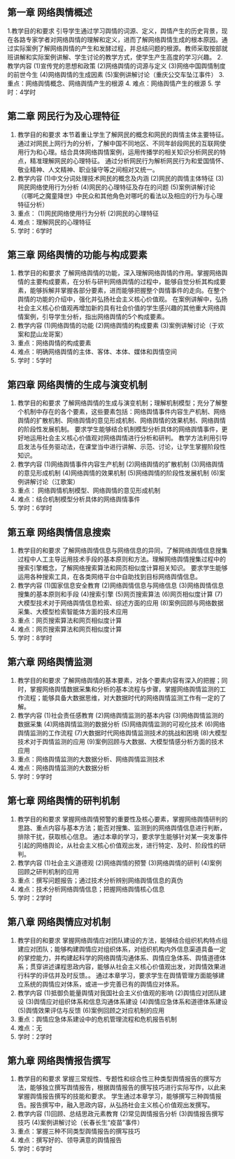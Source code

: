 ## 第一章  网络舆情概述
1.教学目的和要求
引导学生通过学习舆情的词源、定义，舆情产生的历史背景，现在各路专家学者对网络舆情的理解和定义，进而了解网络舆情生成的根本原因。通过实际案例了解网络舆情的产生和发酵过程，并总结问题的根源。教师采取按部就班讲解和实际案例讲解、学生讨论的教学方式，使学生产生高度的学习兴趣。
2. 教学内容
(1)宣传党的思想和政策
(2)网络舆情的词源与定义
(3)网络中国舆情制度的前世今生
(4)网络舆情的生成因素
(5)案例讲解讨论（重庆公交车坠江事件）
3. 重点：网络舆情概念、网络舆情产生的根源
4. 难点：网络舆情产生的根源
5. 学时：4学时

## 第二章  网民行为及心理特征
1. 教学目的和要求
本节着重让学生了解网民的概念和网民的舆情主体主要特征。通过对网民上网行为的分析，了解中国不同地区、不同年龄段网民的互联网使用行为和心理。结合具体网络舆情案例，运用传播学的相关知识分析网民的特点，精准理解网民的心理特征。
通过分析网民行为解析网民行为和爱国情怀、敬业精神、人文精神、职业操守等之间相对又统一。
2. 教学内容
(1)中文分词处理技术网民的概念及内涵
(2)网民的舆情主体特征
(3)网民网络使用行为分析
(4)网民的心理特征及存在的问题
(5)案例讲解讨论（《哪吒之魔童降世》中民众和其他角色对哪吒的看法以及相应的行为与心理特征分析）
3. 重点：
(1)网民网络使用行为分析
(2)网民的心理特征
4. 难点：理解网民的心理特征
5. 学时：6学时

## 第三章  网络舆情的功能与构成要素
1. 教学目的和要求
了解网络舆情的功能，深入理解网络舆情的作用。掌握网络舆情的主要构成要素，在分析与研判网络舆情的过程中，能够自觉分析其构成要素，能够拆解并掌握各部分要素，进而能够把握整个舆情事件的走向。在整个舆情的功能的介绍中，强化并弘扬社会主义核心价值观。
在案例讲解中，弘扬社会主义核心价值观再增加新的具有社会价值的学生感兴趣的其他重大网络舆情案例，引导学生分析，指出网络舆情的5个构成要素。
2. 教学内容
(1)网络舆情的功能
(2)网络舆情的构成要素
(3)案例讲解讨论（于欢案和昆山龙哥案）
3. 重点：网络舆情的构成要素
4. 难点：明确网络舆情的主体、客体、本体、媒体和舆情空间
5. 学时：5学时

## 第四章  网络舆情的生成与演变机制
1. 教学目的和要求
了解网络舆情的生成与演变机制；理解机制模型；充分了解整个机制中存在的各个要素，这些要素包括：网络舆情事件内容生产机制、网络舆情的扩散机制、网络舆情的意见形成机制、网络舆情的效果机制、网络舆情的阶段性发展机制。
要求学生能够结合机制模型分析具体的网络舆情事件，更好地运用社会主义核心价值观对网络舆情进行分析和研判。
教学方法利用引导启发法与任务驱动法，在课堂当中进行讲解、示范、讨论，让学生掌握阶段性知识。
2. 教学内容
(1)网络舆情事件内容生产机制
(2)网络舆情的扩散机制
(3)网络舆情的意见形成机制
(4)网络舆情的效果机制
(5)网络舆情的阶段性发展机制
(6)案例讲解讨论（江歌案）
3. 重点： 网络舆情机制模型、网络舆情的意见形成机制
4. 难点：结合机制模型分析具体的网络舆情事件
5. 学时：6学时

## 第五章  网络舆情信息搜索
1. 教学目的和要求
了解网络舆情信息与网络信息的异同，了解网络舆情信息搜集过程中人工主导运用技术手段的基本原则和方法。理解网络舆情搜集过程中的搜索引擎概念，了解网络搜索算法和网页相似度计算相关知识。
要求学生能够运用各种搜索工具，在各类网络平台中自助找到目标网络舆情信息。
2. 教学内容
(1)国家信息安全教育
(2)网络舆情信息与网络信息
(3)网络舆情信息搜集的基本原则和手段
(4)搜索引擎
(5)网页搜索算法
(6)网页相似度计算
(7)大模型技术对于网络舆情信息检索、综述方面的应用
(8)案例回顾与网络数据采集、大模型检索智能体方面的技术应用
3. 重点：网页搜索算法和网页相似度计算
4. 难点：网页搜索算法和网页相似度计算
5. 学时：8学时

## 第六章  网络舆情监测
1. 教学目的和要求
了解网络舆情的基本要素，对各个要素内容有深入的把握；同时，掌握网络舆情数据采集和分析的基本流程与步骤，掌握网络舆情监测的工作流程；能够具备大数据思维，对大数据时代的网络舆情监测工作有一定的了解。
2. 教学内容
(1)社会责任感教育
(2)网络舆情监测的基本内容
(3)网络舆情监测的数据采集
(4)网络舆情监测的数据分析
(5)网络舆情监测的可视化技术
(6)网络舆情监测的工作流程
(7)大数据时代网络舆情监测技术的挑战和困境
(8)大模型技术对于舆情监测的应用
(9)案例回顾与大数据、大模型情感分析方面的技术应用
3. 重点：网络舆情监测的大数据分析、网络舆情监测技术
4. 难点：网络舆情监测的大数据分析
5. 学时：9学时

## 第七章  网络舆情的研判机制
1. 教学目的和要求
掌握网络舆情预警的重要性及核心要素，掌握网络舆情研判的思路、重点内容与基本方法；能否对搜集、监测到的网络舆情信息进行判断，排除干扰，获取核心信息。
通过本章的学习，要求学生能够针对某一突发事件引起的网络舆论，从社会主义核心价值观出发，进行特定、及时、阶段性的研判。
2. 教学内容
(1)社会主义道德观
(2)网络舆情的预警
(3)网络舆情的研判
(4)案例回顾之研判机制的应用
3. 重点：撰写问题报告；通过技术分析辨别网络舆情信息的真伪
4. 难点：技术分析网络舆情信息；把握网络舆情核心信息
5. 学时：2学时

## 第八章  网络舆情应对机制
1. 教学目的和要求
掌握网络舆情应对团队建设的方法，能够结合组织机构特点组建应对团队；能够构建舆情应对组织体系，对组织机构内外信息渠道具备一定的掌控能力，并构建起科学的网络舆情沟通体系、舆情应急体系、舆情道德体系；贯穿讲述课程思政内容，能够从社会主义核心价值观出发，对舆情效果进行科学的评估并及时反馈。。
通过本章学习，要求学生在舆情管理方面能够建立系统的舆情应对体系，或进一步完善已有的舆情应对体系。
2. 教学内容
(1)抵御负能量舆情对我国社会主义价值观的影响
(2)舆情应对团队建设
(3)舆情应对组织体系和信息沟通体系建设
(4)舆情应急体系和道德体系建设
(5)舆情效果评估与反馈
(6)案例回顾之对应机制的应用
3. 重点：舆情应急体系建设中的危机管理流程和危机报告机制
4. 难点：无
5. 学时：2学时

## 第九章  网络舆情报告撰写
1. 教学目的和要求
掌握三常规性、专题性和综合性三种类型舆情报告的撰写方法，能够独立撰写舆情报告，根据舆情报告的撰写技巧进行实际写作，以此来掌握舆情报告撰写的技能和要求。
学生通过本章学习，能够撰写三种舆情报告。报告撰写中，融入思政内容，从弘扬社会主义核心价值观出发撰写。
2. 教学内容
(1)回顾、总结思政元素教育
(2)常见舆情报告分析
(3)舆情报告撰写技巧
(4)案例讲解讨论（长春长生“疫苗”事件）
3. 重点：掌握三种不同类型舆情报告的撰写技巧
4. 难点：撰写好的、领导满意的舆情报告
5. 学时：6学时
